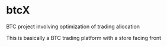 btcX
====

BTC project involving optimization of trading allocation

This is basically a BTC trading platform with a store facing front
